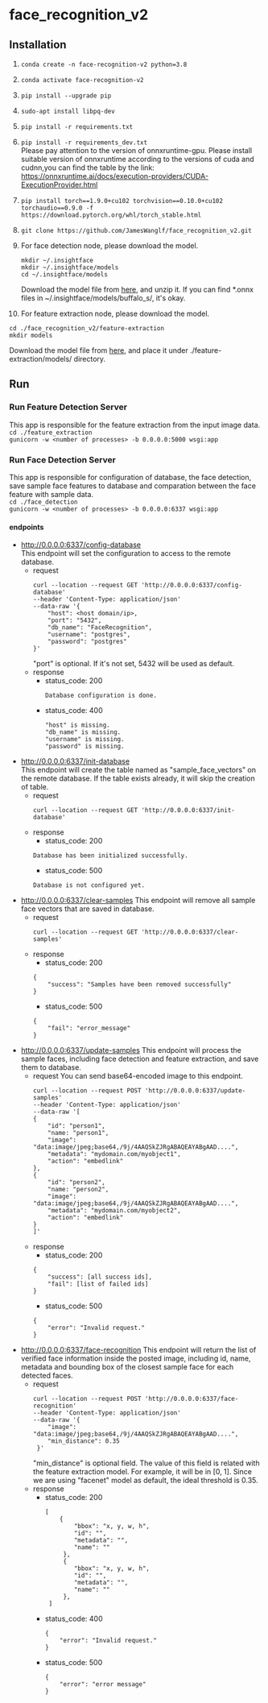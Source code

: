 # face_recognition_v2
## Installation
1. ```conda create -n face-recognition-v2 python=3.8```
2. ```conda activate face-recognition-v2```
3. ```pip install --upgrade pip```
4. ```sudo-apt install libpq-dev```
5. ```pip install -r requirements.txt```
6. ```pip install -r requirements_dev.txt```  
  Please pay attention to the version of onnxruntime-gpu. Please install suitable version of onnxruntime according to the versions of cuda and cudnn,you can find the table by the link: https://onnxruntime.ai/docs/execution-providers/CUDA-ExecutionProvider.html
7. ```pip install torch==1.9.0+cu102 torchvision==0.10.0+cu102 torchaudio==0.9.0 -f https://download.pytorch.org/whl/torch_stable.html```
8. ```git clone https://github.com/JamesWanglf/face_recognition_v2.git```
9. For face detection node, please download the model.
   ```
   mkdir ~/.insightface
   mkdir ~/.insightface/models
   cd ~/.insightface/models
   ```  
   Download the model file from [here](https://drive.google.com/file/d/1_RbGpfrPbgDT8MiY0FTMkP8bor33OGmq/view?usp=sharing), and unzip it.
   If you can find *.onnx files in ~/.insightface/models/buffalo_s/, it's okay.
   
10. For feature extraction node, please download the model.
   ```
   cd ./face_recognition_v2/feature-extraction
   mkdir models
   ```  
   Download the model file from [here](https://drive.google.com/file/d/1py6MWvxugYBK-4YDNNdby955nZf-hjdN/view?usp=sharing), and place it under ./feature-extraction/models/ directory.  

## Run
### Run Feature Detection Server
This app is responsible for the feature extraction from the input image data.  
```cd ./feature_extraction```  
```gunicorn -w <number of processes> -b 0.0.0.0:5000 wsgi:app```
### Run Face Detection Server
This app is responsible for configuration of database, the face detection, save sample face features to database and comparation between the face feature with sample data.  
```cd ./face_detection```   
```gunicorn -w <number of processes> -b 0.0.0.0:6337 wsgi:app```
#### endpoints
* http://0.0.0.0:6337/config-database  
  This endpoint will set the configuration to access to the remote database.  
  - request
    ```
    curl --location --request GET 'http://0.0.0.0:6337/config-database' 
    --header 'Content-Type: application/json' 
    --data-raw '{
        "host": <host domain/ip>,
        "port": "5432",
        "db_name": "FaceRecognition",
        "username": "postgres",
        "password": "postgres"
    }'
    ```
    "port" is optional. If it's not set, 5432 will be used as default.  
  - response
    - status_code: 200
      ```
      Database configuration is done.
      ```
    - status_code: 400
      ```
      "host" is missing.
      "db_name" is missing.
      "username" is missing.
      "password" is missing.
      ```
* http://0.0.0.0:6337/init-database  
  This endpoint will create the table named as "sample_face_vectors" on the remote database. If the table exists already, it will skip the creation of table.  
  - request
    ```
    curl --location --request GET 'http://0.0.0.0:6337/init-database' 
    ```
  - response
    - status_code: 200
    ```
    Database has been initialized successfully.
    ```
    - status_code: 500
    ```
    Database is not configured yet.
    ```
* http://0.0.0.0:6337/clear-samples
  This endpoint will remove all sample face vectors that are saved in database.
  - request
    ```
    curl --location --request GET 'http://0.0.0.0:6337/clear-samples'
    ```
  - response
    - status_code: 200
    ```
    {
        "success": "Samples have been removed successfully"
    }
    ```
    - status_code: 500
    ```
    {
        "fail": "error_message"
    }
    ```
* http://0.0.0.0:6337/update-samples
  This endpoint will process the sample faces, including face detection and feature extraction, and save them to database.
  - request
    You can send base64-encoded image to this endpoint.
    ```
    curl --location --request POST 'http://0.0.0.0:6337/update-samples'
    --header 'Content-Type: application/json'
    --data-raw '[
    {
        "id": "person1",
        "name: "person1",
        "image": "data:image/jpeg;base64,/9j/4AAQSkZJRgABAQEAYABgAAD....",
        "metadata": "mydomain.com/myobject1",
        "action": "embedlink"
    },
    {
        "id": "person2",
        "name: "person2",
        "image": "data:image/jpeg;base64,/9j/4AAQSkZJRgABAQEAYABgAAD....",
        "metadata": "mydomain.com/myobject2",
        "action": "embedlink"
    }
    ]'
    ```
  - response
    - status_code: 200
    ```
    {
        "success": [all success ids],
        "fail": [list of failed ids]
    }
    ```
    - status_code: 500
    ```
    {
        "error": "Invalid request."
    }
    ```
* http://0.0.0.0:6337/face-recognition
  This endpoint will return the list of verified face information inside the posted image, including id, name, metadata and bounding box of the closest sample face for each detected faces.
  - request
    ```
    curl --location --request POST 'http://0.0.0.0:6337/face-recognition'
    --header 'Content-Type: application/json'
    --data-raw '{
        "image": "data:image/jpeg;base64,/9j/4AAQSkZJRgABAQEAYABgAAD....",
        "min_distance": 0.35
     }'
     ```
     "min_distance" is optional field. The value of this field is related with the feature extraction model.
For example, it will be in [0, 1].
Since we are using "facenet" model as default, the ideal threshold is 0.35.
  - response
    - status_code: 200
      ```
      [
          {
              "bbox": "x, y, w, h", 
              "id": "", 
              "metadata": "", 
              "name": ""
           },
           {
              "bbox": "x, y, w, h", 
              "id": "", 
              "metadata": "", 
              "name": ""
           },
       ]
       ```
    - status_code: 400
      ```
      {
          "error": "Invalid request."
      }
      ```
    - status_code: 500
      ```
      {
          "error": "error message"
      }
      ```
